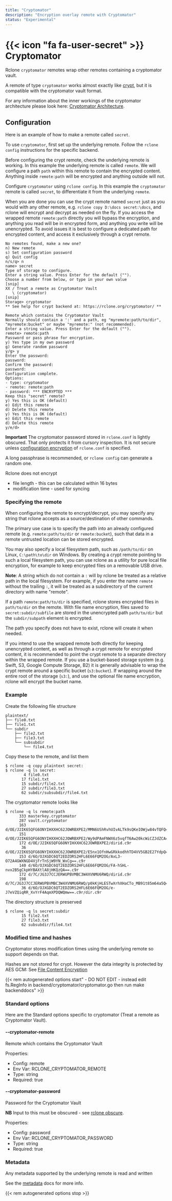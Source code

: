 ```yaml
---
title: "Cryptomator"
description: "Encryption overlay remote with Cryptomator"
status: "Experimental"
---
```


# {{< icon "fa fa-user-secret" >}} Cryptomator

Rclone `cryptomator` remotes wrap other remotes containing a
cryptomator vault.

A remote of type `cryptomator` works almost exactly like [crypt](https://rclone.org/crypt),
but it is compatible with the cryptomator vault format.

For any information about the inner workings of the cryptomator architecture
please look here: 
[Cryptomator Architecture](https://docs.cryptomator.org/en/latest/security/architecture/).


## Configuration

Here is an example of how to make a remote called `secret`.

To use `cryptomator`, first set up the underlying remote. Follow the
`rclone config` instructions for the specific backend.

Before configuring the crypt remote, check the underlying remote is
working. In this example the underlying remote is called `remote`.
We will configure a path `path` within this remote to contain the
encrypted content. Anything inside `remote:path` will be encrypted
and anything outside will not.

Configure `cryptomator` using `rclone config`. In this example the `cryptomator`
remote is called `secret`, to differentiate it from the underlying
`remote`.

When you are done you can use the crypt remote named `secret` just
as you would with any other remote, e.g. `rclone copy D:\docs secret:\docs`,
and rclone will encrypt and decrypt as needed on the fly.
If you access the wrapped remote `remote:path` directly you will bypass
the encryption, and anything you read will be in encrypted form, and
anything you write will be unencrypted. To avoid issues it is best to
configure a dedicated path for encrypted content, and access it
exclusively through a crypt remote.

```
No remotes found, make a new one?
n) New remote
s) Set configuration password
q) Quit config
n/s/q> n
name> secret
Type of storage to configure.
Enter a string value. Press Enter for the default ("").
Choose a number from below, or type in your own value
[snip]
XX / Treat a remote as Cryptomator Vault
   \ (cryptomator)
[snip]
Storage> cryptomator
** See help for crypt backend at: https://rclone.org/cryptomator/ **

Remote which contains the Cryptomator Vault
Normally should contain a ':' and a path, eg "myremote:path/to/dir",
"myremote:bucket" or maybe "myremote:" (not recommended).
Enter a string value. Press Enter for the default ("").
remote> remote:path
Password or pass phrase for encryption.
y) Yes type in my own password
g) Generate random password
y/g> y
Enter the password:
password:
Confirm the password:
password:
Configuration complete.
Options:
- type: cryptomator
- remote: remote:path
- password: *** ENCRYPTED ***
Keep this "secret" remote?
y) Yes this is OK (default)
e) Edit this remote
d) Delete this remote
y) Yes this is OK (default)
e) Edit this remote
d) Delete this remote
y/e/d>
```

**Important** The cryptomator password stored in `rclone.conf` is lightly
obscured. That only protects it from cursory inspection. It is not
secure unless [configuration encryption](https://rclone.org/docs/#configuration-encryption) of `rclone.conf` is specified.

A long passphrase is recommended, or `rclone config` can generate a
random one.

Rclone does not encrypt

  * file length - this can be calculated within 16 bytes
  * modification time - used for syncing

### Specifying the remote

When configuring the remote to encrypt/decrypt, you may specify any
string that rclone accepts as a source/destination of other commands.

The primary use case is to specify the path into an already configured
remote (e.g. `remote:path/to/dir` or `remote:bucket`), such that
data in a remote untrusted location can be stored encrypted.

You may also specify a local filesystem path, such as
`/path/to/dir` on Linux, `C:\path\to\dir` on Windows. By creating
a crypt remote pointing to such a local filesystem path, you can
use rclone as a utility for pure local file encryption, for example
to keep encrypted files on a removable USB drive.

**Note**: A string which do not contain a `:` will by rclone be treated
as a relative path in the local filesystem. For example, if you enter
the name `remote` without the trailing `:`, it will be treated as
a subdirectory of the current directory with name "remote".

If a path `remote:path/to/dir` is specified, rclone stores encrypted
files in `path/to/dir` on the remote. With file name encryption, files
saved to `secret:subdir/subfile` are stored in the unencrypted path
`path/to/dir` but the `subdir/subpath` element is encrypted.

The path you specify does not have to exist, rclone will create
it when needed.

If you intend to use the wrapped remote both directly for keeping
unencrypted content, as well as through a crypt remote for encrypted
content, it is recommended to point the crypt remote to a separate
directory within the wrapped remote. If you use a bucket-based storage
system (e.g. Swift, S3, Google Compute Storage, B2) it is generally
advisable to wrap the crypt remote around a specific bucket (`s3:bucket`).
If wrapping around the entire root of the storage (`s3:`), and use the
optional file name encryption, rclone will encrypt the bucket name.

### Example

Create the following file structure

```
plaintext/
├── file0.txt
├── file1.txt
└── subdir
    ├── file2.txt
    ├── file3.txt
    └── subsubdir
        └── file4.txt
```

Copy these to the remote, and list them

```
$ rclone -q copy plaintext secret:
$ rclone -q ls secret:
        4 file0.txt
       17 file1.txt
       15 subdir/file2.txt
       27 subdir/file3.txt
       62 subdir/subsubdir/file4.txt
```

The cryptomator remote looks like

```
$ rclone -q ls remote:path
      333 masterkey.cryptomator
      287 vault.cryptomator
      163 d/OE/J2IK65QFG6ONYIHXXHC62JOWRBXPE2/MMN6UShRvhUIvALTk9sQKeIOWjw84vTQFQ==.c9r
      151 d/OE/J2IK65QFG6ONYIHXXHC62JOWRBXPE2/Wy9dPAmFNWX6z5vqfT6Aw20kcWiCZJdZCA==.c9r
      172 d/OE/J2IK65QFG6ONYIHXXHC62JOWRBXPE2/dirid.c9r
       36 d/OE/J2IK65QFG6ONYIHXXHC62JOWRBXPE2/E5nx1OfnHwGRkkodhhTD4VV5GB2E27YdpQ==.c9r/dir.c9r
      153 d/6O/OJXGDC6QT2EDZORS2HFL6E66FQM2OG/AxL3-O72A4GWXNGD4VjFrTnSjW9YN_WxCg==.c9r
      140 d/6O/OJXGDC6QT2EDZORS2HFL6E66FQM2OG/FA-hSHL-nvx2B5gCkpHYBAXtlA8jHKQzQA==.c9r
      172 d/7C/JG3J7CCJERWUPBVMBC3W4XVNMU6RWQ/dirid.c9r
      198 d/7C/JG3J7CCJERWUPBVMBC3W4XVNMU6RWQ/p0kKjHLESTwXrhXHaCTo_MB91t85m64a5Q==.c9r
       36 d/6O/OJXGDC6QT2EDZORS2HFL6E66FQM2OG/e-J7eVZQiqRR_XvYrF4AqmXPDQWQmw==.c9r/dir.c9r
```

The directory structure is preserved

```
$ rclone -q ls secret:subdir
       15 file2.txt
       27 file3.txt
       62 subsubdir/file4.txt
```

### Modified time and hashes

Cryptomator stores modification times using the underlying remote so support
depends on that.

Hashes are not stored for crypt. However the data integrity is
protected by AES GCM: 
See [File Content Encryption](https://docs.cryptomator.org/en/latest/security/architecture/#file-content-encryption)


{{< rem autogenerated options start" - DO NOT EDIT - instead edit fs.RegInfo in backend/cryptomator/cryptomator.go then run make backenddocs" >}}
### Standard options

Here are the Standard options specific to cryptomator (Treat a remote as Cryptomator Vault).

#### --cryptomator-remote

Remote which contains the Cryptomator Vault

Properties:

- Config:      remote
- Env Var:     RCLONE_CRYPTOMATOR_REMOTE
- Type:        string
- Required:    true

#### --cryptomator-password

Password for the Cryptomator Vault

**NB** Input to this must be obscured - see [rclone obscure](/commands/rclone_obscure/).

Properties:

- Config:      password
- Env Var:     RCLONE_CRYPTOMATOR_PASSWORD
- Type:        string
- Required:    true

### Metadata

Any metadata supported by the underlying remote is read and written

See the [metadata](/docs/#metadata) docs for more info.

{{< rem autogenerated options stop >}}
